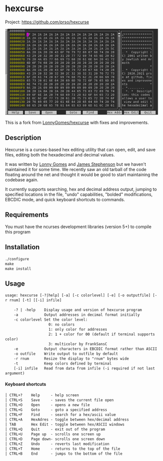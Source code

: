 hexcurse
=====================================

Project: https://github.com/prso/hexcurse

![hexcurse screenshot](screenshots/hexcurse-screenshot.png)

This is a fork from [LonnyGomes/hexcurse](https://github.com/LonnyGomes/hexcurse) with fixes and improvements.

Description
-----------
Hexcurse is a curses-based hex editing utility that can open, edit, and save files, editing both the hexadecimal and decimal values.

It was written by [Lonny Gomes](https://twitter.com/lonnygomes) and [James Stephenson](https://plus.google.com/u/0/103174459258175070784/about) but we haven't maintained it for some time. We recently saw an old tarball of the code floating around the net and thought it would be good to start maintaining the codebase again.

It currently supports searching, hex and decimal address output, jumping to specified locations in the file, "undo" capabilities, "bolded" modifications, EBCDIC mode, and quick keyboard shortcuts to commands.


Requirements
------------
You must have the ncurses development libraries (version 5+) to compile this program


Installation
------------

    ./configure
    make
    make install

Usage
-----

    usage: hexcurse [-?|help] [-a] [-c colorlevel] [-e] [-o outputfile] [-r rnum] [-t] [[-i] infile]

        -? | -help    Display usage and version of hexcurse program
        -a            Output addresses in decimal format initially
        -c colorlevel Set the color level:
                        0: no colors
                        1: only color for addresses
                        2: 1 + color for 00 (default if terminal supports color)
                        3: multicolor by FrankSansC
        -e            Output characters in EBCDIC format rather than ASCII
        -o outfile    Write output to outfile by default
        -r rnum       Resize the display to "rnum" bytes wide
        -t            Keep colors defined by terminal
        [-i] infile   Read from data from infile (-i required if not last argument)

#### Keyboard shortcuts

```
│ CTRL+?    Help     - help screen
│ CTRL+S    Save     - saves the current file open
│ CTRL+O    Open     - opens a new file
│ CTRL+G    Goto     - goto a specified address
│ CTRL+F    Find     - search for a hex/ascii value
│ CTRL+A    HexAdres - toggle between hex/decimal address
│ TAB       Hex Edit - toggle between hex/ASCII windows
│ CTRL+Q    Quit     - exit out of the program
│ CTRL+U    Page up  - scrolls one screen up
│ CTRL+D    Page down- scrolls one screen down
│ CTRL+Z    Undo     - reverts last modification
│ CTRL+T    Home     - returns to the top of the file
│ CTRL+B    End      - jumps to the bottom of the file
```
